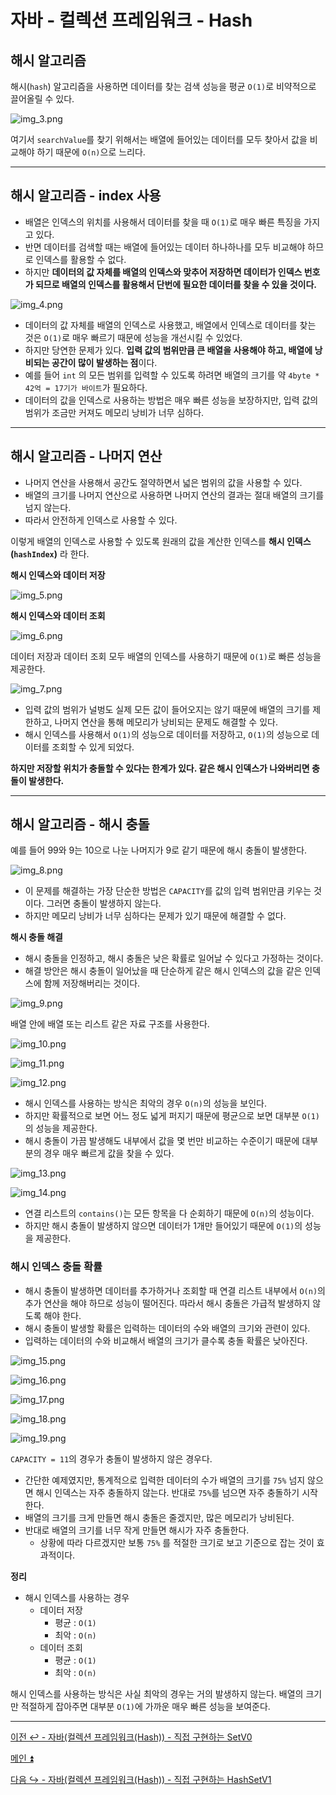 # 자바 - 컬렉션 프레임워크 - Hash

## 해시 알고리즘

해시(`hash`) 알고리즘을 사용하면 데이터를 찾는 검색 성능을 평균 `O(1)`로 비약적으로 끌어올릴 수 있다.

![img_3.png](image/img_3.png)

여기서 `searchValue`를 찾기 위해서는 배열에 들어있는 데이터를 모두 찾아서 값을 비교해야 하기 때문에 `O(n)`으로 느리다.

---

## 해시 알고리즘 - index 사용

- 배열은 인덱스의 위치를 사용해서 데이터를 찾을 때 `O(1)`로 매우 빠른 특징을 가지고 있다.
- 반면 데이터를 검색할 때는 배열에 들어있는 데이터 하나하나를 모두 비교해야 하므로 인덱스를 활용할 수 없다.
- 하지만 **데이터의 값 자체를 배열의 인덱스와 맞추어 저장하면 데이터가 인덱스 번호가 되므로 배열의 인덱스를 활용해서 단번에 필요한 데이터를 찾을 수 있을 것이다.**

![img_4.png](image/img_4.png)

- 데이터의 값 자체를 배열의 인덱스로 사용했고, 배열에서 인덱스로 데이터를 찾는 것은 `O(1)`로 매우 빠르기 때문에 성능을 개선시킬 수 있었다.
- 하지만 당연한 문제가 있다. **입력 값의 범위만큼 큰 배열을 사용해야 하고, 배열에 낭비되는 공간이 많이 발생하는 점**이다.
- 예를 들어 `int` 의 모든 범위를 입력할 수 있도록 하려면 배열의 크기를 약 `4byte * 42억 = 17기가 바이트`가 필요하다.
- 데이터의 값을 인덱스로 사용하는 방법은 매우 빠른 성능을 보장하지만, 입력 값의 범위가 조금만 커져도 메모리 낭비가 너무 심하다.

---

## 해시 알고리즘 - 나머지 연산

- 나머지 연산을 사용해서 공간도 절약하면서 넓은 범위의 값을 사용할 수 있다.
- 배열의 크기를 나머지 연산으로 사용하면 나머지 연산의 결과는 절대 배열의 크기를 넘지 않는다.
- 따라서 안전하게 인덱스로 사용할 수 있다.

이렇게 배열의 인덱스로 사용할 수 있도록 원래의 값을 계산한 인덱스를 **해시 인덱스(`hashIndex`)** 라 한다.

**해시 인덱스와 데이터 저장**

![img_5.png](image/img_5.png)

**해시 인덱스와 데이터 조회**

![img_6.png](image/img_6.png)

데이터 저장과 데이터 조회 모두 배열의 인덱스를 사용하기 때문에 `O(1)`로 빠른 성능을 제공한다.

![img_7.png](image/img_7.png)

- 입력 값의 범위가 널벙도 실제 모든 값이 들어오지는 않기 때문에 배열의 크기를 제한하고, 나머지 연산을 통해 메모리가 낭비되는 문제도 해결할 수 있다.
- 해시 인덱스를 사용해서 `O(1)`의 성능으로 데이터를 저장하고, `O(1)`의 성능으로 데이터를 조회할 수 있게 되었다.

**하지만 저장할 위치가 충돌할 수 있다는 한계가 있다. 같은 해시 인덱스가 나와버리면 충돌이 발생한다.**

---

## 해시 알고리즘 - 해시 충돌

예를 들어 99와 9는 10으로 나눈 나머지가 9로 같기 때문에 해시 충돌이 발생한다.

![img_8.png](image/img_8.png)

- 이 문제를 해결하는 가장 단순한 방법은 `CAPACITY`를 값의 입력 범위만큼 키우는 것이다. 그러면 충돌이 발생하지 않는다.
- 하지만 메모리 낭비가 너무 심하다는 문제가 있기 때문에 해결할 수 없다.

**해시 충돌 해결**
- 해시 충돌을 인정하고, 해시 충돌은 낮은 확률로 일어날 수 있다고 가정하는 것이다.
- 해결 방안은 해시 충돌이 일어났을 때 단순하게 같은 해시 인덱스의 값을 같은 인덱스에 함께 저장해버리는 것이다.

![img_9.png](image/img_9.png)

배열 안에 배열 또는 리스트 같은 자료 구조를 사용한다.

![img_10.png](image/img_10.png)

![img_11.png](image/img_11.png)

![img_12.png](image/img_12.png)

- 해시 인덱스를 사용하는 방식은 최악의 경우 `O(n)`의 성능을 보인다.
- 하지만 확률적으로 보면 어느 정도 넓게 퍼지기 때문에 평균으로 보면 대부분 `O(1)`의 성능을 제공한다.
- 해시 충돌이 가끔 발생해도 내부에서 값을 몇 번만 비교하는 수준이기 때문에 대부분의 경우 매우 빠르게 값을 찾을 수 있다.

![img_13.png](image/img_13.png)

![img_14.png](image/img_14.png)

- 연결 리스트의 `contains()`는 모든 항목을 다 순회하기 때문에 `O(n)`의 성능이다.
- 하지만 해시 충돌이 발생하지 않으면 데이터가 1개만 들어있기 때문에 `O(1)`의 성능을 제공한다.

### 해시 인덱스 충돌 확률

- 해시 충돌이 발생하면 데이터를 추가하거나 조회할 때 연결 리스트 내부에서 `O(n)`의 추가 연산을 해야 하므로 성능이 떨어진다. 따라서 해시 충돌은 가급적 발생하지 않도록 해야 한다.
- 해시 충돌이 발생할 확률은 입력하는 데이터의 수와 배열의 크기와 관련이 있다. 
- 입력하는 데이터의 수와 비교해서 배열의 크기가 클수록 충돌 확률은 낮아진다.

![img_15.png](image/img_15.png)

![img_16.png](image/img_16.png)

![img_17.png](image/img_17.png)

![img_18.png](image/img_18.png)

![img_19.png](image/img_19.png)

`CAPACITY = 11`의 경우가 충돌이 발생하지 않은 경우다.

- 간단한 예제였지만, 통계적으로 입력한 데이터의 수가 배열의 크기를 `75%` 넘지 않으면 해시 인덱스는 자주 충돌하지 않는다. 반대로 `75%`를 넘으면 자주 충돌하기 시작한다.
- 배열의 크기를 크게 만들면 해시 충돌은 줄겠지만, 많은 메모리가 낭비된다.
- 반대로 배열의 크기를 너무 작게 만들면 해시가 자주 충돌한다.
  - 상황에 따라 다르겠지만 보통 `75%` 를 적절한 크기로 보고 기준으로 잡는 것이 효과적이다.

**정리**
- 해시 인덱스를 사용하는 경우
  - 데이터 저장
    - 평균 : `O(1)`
    - 최악 : `O(n)`
  - 데이터 조회
    - 평균 : `O(1)`
    - 최악 : `O(n)`

해시 인덱스를 사용하는 방식은 사실 최악의 경우는 거의 발생하지 않는다. 배열의 크기만 적절하게 잡아주면 대부분 `O(1)`에 가까운 매우 빠른 성능을 보여준다.

---

[이전 ↩️ - 자바(컬렉션 프레임워크(Hash)) - 직접 구현하는 SetV0]()

[메인 ⏫](https://github.com/genesis12345678/TIL/blob/main/Java/mid_2/Main.md)

[다음 ↪️ - 자바(컬렉션 프레임워크(Hash)) - 직접 구현하는 HashSetV1]()